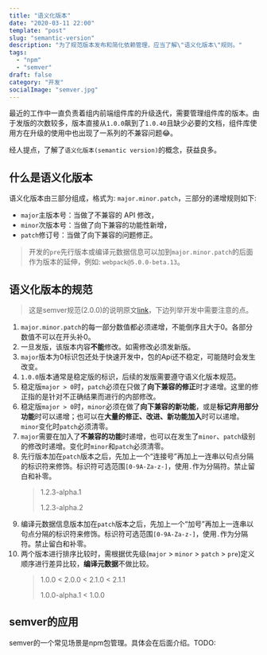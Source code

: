 ```yaml
---
title: "语义化版本"
date: "2020-03-11 22:00"
template: "post"
slug: "semantic-version"
description: "为了规范版本发布和简化依赖管理，应当了解\"语义化版本\"规则。"
tags:
  - "npm"
  - "semver"
draft: false
category: "开发"
socialImage: "semver.jpg"
---
```


最近的工作中一直负责着组内前端组件库的升级迭代，需要管理组件库的版本。由于发版的次数较多，版本直接从`1.0.0`飙到了`1.0.40`且缺少必要的文档，组件库使用方在升级的使用中也出现了一系列的不兼容问题😂。

经人提点，了解了`语义化版本(semantic version)`的概念，获益良多。

## 什么是语义化版本

语义化版本由三部分组成，格式为: `major.minor.patch`，三部分的递增规则如下:

- `major`主版本号：当做了不兼容的 API 修改，
- `minor`次版本号：当做了向下兼容的功能性新增，
- `patch`修订号：当做了向下兼容的问题修正。

> 开发的`pre`先行版本或编译元数据信息可以加到`major.minor.patch`的后面作为版本的延伸，例如: `webpack@5.0.0-beta.13`。

## 语义化版本的规范

> 这是semver规范(2.0.0)的说明原文[link](https://semver.org/lang/zh-CN/)，下边列举开发中需要注意的点。

1. `major.minor.patch`的每一部分数值都必须递增，不能倒序且大于0。各部分数值不可以在开头补0。
1. 一旦发版，该版本内容**不能**修改。如需修改必须发新版。
1. `major`版本为0标识包还处于快速开发中，包的Api还不稳定，可能随时会发生改变。
1. `1.0.0`版本通常是稳定版的标识，后续的发版需要遵守语义化版本规范。
1. 稳定版`major > 0`时，`patch`必须在只做了**向下兼容的修正**时才递增。这里的修正指的是针对不正确结果而进行的内部修改。
1. 稳定版`major > 0`时，`minor`必须在做了**向下兼容的新功能**，或是**标记弃用部分功能**时可以递增；也可以在**大量的修正、改进、新功能加入**时可以递增。`minor`变化时`patch`必须清零。
1. `major`需要在加入了**不兼容的功能**时递增，也可以在发生了`minor`、`patch`级别的修改时递增。变化时`minor`和`patch`必须清零。
1. 先行版本加在`patch`版本之后，先加上一个“连接号”再加上一连串以句点分隔的标识符来修饰。标识符可选范围`[0-9A-Za-z-]`，使用`.`作为分隔符。禁止留白和补零。
    > 1.2.3-alpha.1
    >
    > 1.2.3-alpha.2
1. 编译元数据信息版本加在`patch`版本之后，先加上一个“加号”再加上一连串以句点分隔的标识符来修饰。标识符可选范围`[0-9A-Za-z-]`，使用`.`作为分隔符。禁止留白和补零。
1. 两个版本进行排序比较时，需根据优先级(`major` > `minor` > `patch` > `pre`)定义顺序进行差异比较，**编译元数据**不做比较。
    > 1.0.0 < 2.0.0 < 2.1.0 < 2.1.1
    >
    > 1.0.0-alpha.1 < 1.0.0

## semver的应用

semver的一个常见场景是npm包管理。具体会在后面介绍。TODO:
